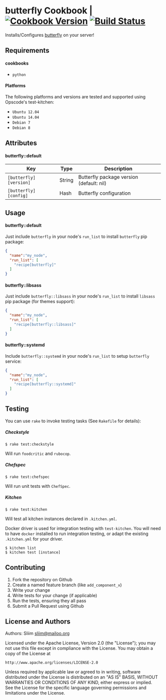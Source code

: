 # butterfly Cookbook | [![Cookbook Version](https://img.shields.io/cookbook/v/butterfly.svg)](https://community.opscode.com/cookbooks/butterfly) [![Build Status](https://travis-ci.org/sliim-cookbooks/butterfly.svg?branch=master)](https://travis-ci.org/sliim-cookbooks/butterfly) 

Installs/Configures [butterfly](http://nicolargo.github.io/butterfly/) on your server!

## Requirements

#### cookbooks
- `python`

#### Platforms
The following platforms and versions are tested and supported using Opscode's test-kitchen:
- `Ubuntu 12.04`
- `Ubuntu 14.04`
- `Debian 7`
- `Debian 8`

## Attributes

#### butterfly::default
|               Key      |  Type   |                 Description              |
| -----------------------| ------- | ---------------------------------------- |
| `[butterfly][version]` | String  | Butterfly package version (default: nil) |
| `[butterfly][config]`  | Hash    | Butterfly configuration                  |

## Usage

#### butterfly::default

Just include `butterfly` in your node's `run_list` to install `butterfly` pip package:

```json
{
  "name":"my_node",
  "run_list": [
    "recipe[butterfly]"
  ]
}
```

#### butterfly::libsass

Just include `butterfly::libsass` in your node's `run_list` to install `libsass` pip package (for themes support):

```json
{
  "name":"my_node",
  "run_list": [
    "recipe[butterfly::libsass]"
  ]
}
```

#### butterfly::systemd

Include `butterfly::systemd` in your node's `run_list` to setup `butterfly` service:

```json
{
  "name":"my_node",
  "run_list": [
    "recipe[butterfly::systemd]"
  ]
}
```

## Testing

You can use `rake` to invoke testing tasks (See `Rakefile` for details):

##### Checkstyle
```
$ rake test:checkstyle
```

Will run `foodcritic` and `rubocop`.

##### Chefspec
```
$ rake test:chefspec
```

Will run unit tests with `ChefSpec`.

##### Kitchen
```
$ rake test:kitchen
```

Will test all kitchen instances declared in `.kitchen.yml`.

Docker driver is used for integration testing with `test-kitchen`. You will need to have `docker` installed to run integration testing, or adapt the existing `.kitchen.yml` for your driver.

```
$ kitchen list
$ kitchen test [instance]
```

## Contributing

1. Fork the repository on Github
2. Create a named feature branch (like `add_component_x`)
3. Write your change
4. Write tests for your change (if applicable)
5. Run the tests, ensuring they all pass
6. Submit a Pull Request using Github

## License and Authors

Authors: Sliim <sliim@mailoo.org>

Licensed under the Apache License, Version 2.0 (the "License"); you may not use this file except in compliance with the License. You may obtain a copy of the License at

    http://www.apache.org/licenses/LICENSE-2.0

Unless required by applicable law or agreed to in writing, software distributed under the License is distributed on an "AS IS" BASIS, WITHOUT WARRANTIES OR CONDITIONS OF ANY KIND, either express or implied. See the License for the specific language governing permissions and limitations under the License.

